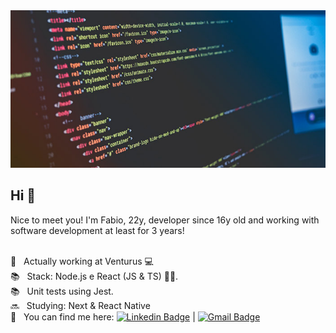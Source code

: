 <img width="auto" src="https://github.com/stFabio/stFabio/blob/master/banner_developer-.jpg">


## Hi 👋
Nice to meet you! I'm Fabio, 22y, developer since 16y old and working with software development at least for 3 years! 

 <br/> 💜 &nbsp; Actually working at Venturus 💻
 <br/> 📚 &nbsp; Stack: Node.js e React (JS & TS) 💚💙.
 <br/> 📚 &nbsp; Unit tests using Jest. 
 <br/> 🔜 &nbsp; Studying: Next & React Native
 <br/> :email: &nbsp; You can find me here: [![Linkedin Badge](https://img.shields.io/badge/-Fabio%20Santos-blue?style=flat-square&logo=Linkedin&logoColor=white&link=https://www.linkedin.com/in/sntFabio/)](https://www.linkedin.com/in/sntFabio/) 
| 
[![Gmail Badge](https://img.shields.io/badge/-sntfabio.22@gmail.com-c14438?style=flat-square&logo=Gmail&logoColor=white&link=mailto:sntfabio.22@gmail.com)](mailto:sntfabio.22@gmail.com)
